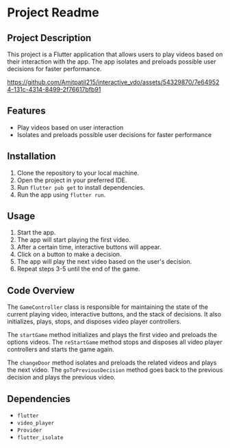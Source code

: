 # Project Readme

## Project Description

This project is a Flutter application that allows users to play videos based on their interaction with the app. The app isolates and preloads possible user decisions for faster performance.


https://github.com/Amitpatil215/interactive_vdo/assets/54329870/7e649524-131c-4314-8499-2f76617bfb91


## Features

- Play videos based on user interaction
- Isolates and preloads possible user decisions for faster performance

## Installation

1. Clone the repository to your local machine.
2. Open the project in your preferred IDE.
3. Run `flutter pub get` to install dependencies.
4. Run the app using `flutter run`.

## Usage

1. Start the app.
2. The app will start playing the first video.
3. After a certain time, interactive buttons will appear.
4. Click on a button to make a decision.
5. The app will play the next video based on the user's decision.
6. Repeat steps 3-5 until the end of the game.

## Code Overview

The `GameController` class is responsible for maintaining the state of the current playing video, interactive buttons, and the stack of decisions. It also initializes, plays, stops, and disposes video player controllers.

The `startGame` method initializes and plays the first video and preloads the options videos. The `reStartGame` method stops and disposes all video player controllers and starts the game again.

The `changeDoor` method isolates and preloads the related videos and plays the next video. The `goToPreviousDecision` method goes back to the previous decision and plays the previous video.

## Dependencies

- `flutter`
- `video_player`
- `Provider`
- `flutter_isolate`
